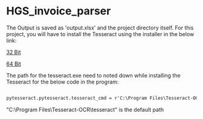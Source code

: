 # HGS_invoice_parser

The Output is saved as 'output.xlsx' and the project directory itself. For this project, you will have to install the Tesseract using the installer in the below link:

<a href="https://digi.bib.uni-mannheim.de/tesseract/tesseract-ocr-w32-setup-v5.1.0.20220510.exe" target="_blank">32 Bit</a>

<a href="https://digi.bib.uni-mannheim.de/tesseract/tesseract-ocr-w64-setup-v5.1.0.20220510.exe" target="_blank">64 Bit</a>

The path for the tesseract.exe need to noted down while installing the Tesseract for the below code in the program:

```diff

pytesseract.pytesseract.tesseract_cmd = r'C:\Program Files\Tesseract-OCR\tesseract'
```
"C:\Program Files\Tesseract-OCR\tesseract" is the default path


